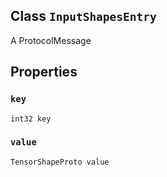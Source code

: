 

## Class  `InputShapesEntry` 
A ProtocolMessage

## Properties


###  `key` 
 `int32 key` 

###  `value` 
 `TensorShapeProto value` 

